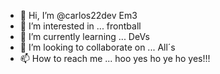 - 👋 Hi, I’m @carlos22dev Em3
- 👀 I’m interested in ... frontball    
- 🌱 I’m currently learning ... DeVs
- 💞️ I’m looking to collaborate on ... All´s 
- 📫 How to reach me ... hoo yes ho ye ho yes!!!

<!---
carlos22dev/carlos22dev is a ✨ special ✨ repository because its `README.md` (this file) appears on your GitHub profile.
You can click the Preview link to take a look at your changes.
--->

